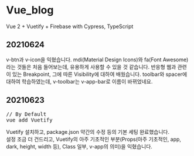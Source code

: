 # Vue_blog

Vue 2 + Vuetify + Firebase with Cypress, TypeScript

## 20210624
v-btn과 v-icon을 익혔습니다.
mdi(Material Design Icons)와 fa(Font Awesome)라는 것들은 처음 들어보는데, 
유용하게 사용할 수 있을 것 같습니다.
반응형 웹과 관련이 있는 Breakpoint, 그에 따른 Visibility에 대하여 배웠습니다.
toolbar와 spacer에 대하여 학습하였는데, v-toolbar는 v-app-bar로 이름이 바뀌었네요.

## 20210623
<pre>
// By Default
vue add Vuetify
</pre>
Vuetify 설치하고, package.json 약간의 수정 등의 기본 세팅 완료했습니다.
<br />
설정 조금 더 건드리고, Vuetify의 아주 기초적인 부분(Props(아주 기초적인, app, dark, height, width 등), Class 일부, v-app의 의미)을 익혔습니다.